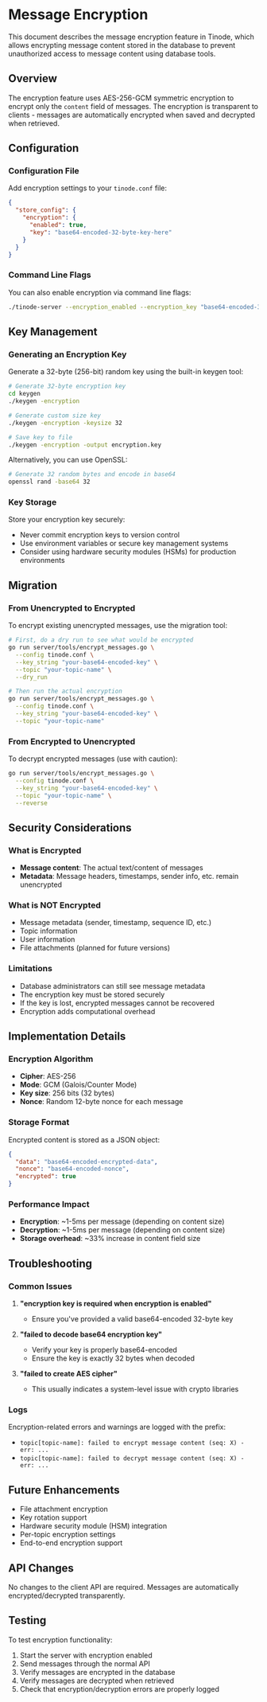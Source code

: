 # Message Encryption

This document describes the message encryption feature in Tinode, which allows encrypting message content stored in the database to prevent unauthorized access to message content using database tools.

## Overview

The encryption feature uses AES-256-GCM symmetric encryption to encrypt only the `content` field of messages. The encryption is transparent to clients - messages are automatically encrypted when saved and decrypted when retrieved.

## Configuration

### Configuration File

Add encryption settings to your `tinode.conf` file:

```json
{
  "store_config": {
    "encryption": {
      "enabled": true,
      "key": "base64-encoded-32-byte-key-here"
    }
  }
}
```

### Command Line Flags

You can also enable encryption via command line flags:

```bash
./tinode-server --encryption_enabled --encryption_key "base64-encoded-32-byte-key-here"
```

## Key Management

### Generating an Encryption Key

Generate a 32-byte (256-bit) random key using the built-in keygen tool:

```bash
# Generate 32-byte encryption key
cd keygen
./keygen -encryption

# Generate custom size key
./keygen -encryption -keysize 32

# Save key to file
./keygen -encryption -output encryption.key
```

Alternatively, you can use OpenSSL:

```bash
# Generate 32 random bytes and encode in base64
openssl rand -base64 32
```

### Key Storage

Store your encryption key securely:
- Never commit encryption keys to version control
- Use environment variables or secure key management systems
- Consider using hardware security modules (HSMs) for production environments

## Migration

### From Unencrypted to Encrypted

To encrypt existing unencrypted messages, use the migration tool:

```bash
# First, do a dry run to see what would be encrypted
go run server/tools/encrypt_messages.go \
  --config tinode.conf \
  --key_string "your-base64-encoded-key" \
  --topic "your-topic-name" \
  --dry_run

# Then run the actual encryption
go run server/tools/encrypt_messages.go \
  --config tinode.conf \
  --key_string "your-base64-encoded-key" \
  --topic "your-topic-name"
```

### From Encrypted to Unencrypted

To decrypt encrypted messages (use with caution):

```bash
go run server/tools/encrypt_messages.go \
  --config tinode.conf \
  --key_string "your-base64-encoded-key" \
  --topic "your-topic-name" \
  --reverse
```

## Security Considerations

### What is Encrypted

- **Message content**: The actual text/content of messages
- **Metadata**: Message headers, timestamps, sender info, etc. remain unencrypted

### What is NOT Encrypted

- Message metadata (sender, timestamp, sequence ID, etc.)
- Topic information
- User information
- File attachments (planned for future versions)

### Limitations

- Database administrators can still see message metadata
- The encryption key must be stored securely
- If the key is lost, encrypted messages cannot be recovered
- Encryption adds computational overhead

## Implementation Details

### Encryption Algorithm

- **Cipher**: AES-256
- **Mode**: GCM (Galois/Counter Mode)
- **Key size**: 256 bits (32 bytes)
- **Nonce**: Random 12-byte nonce for each message

### Storage Format

Encrypted content is stored as a JSON object:

```json
{
  "data": "base64-encoded-encrypted-data",
  "nonce": "base64-encoded-nonce",
  "encrypted": true
}
```

### Performance Impact

- **Encryption**: ~1-5ms per message (depending on content size)
- **Decryption**: ~1-5ms per message (depending on content size)
- **Storage overhead**: ~33% increase in content field size

## Troubleshooting

### Common Issues

1. **"encryption key is required when encryption is enabled"**
   - Ensure you've provided a valid base64-encoded 32-byte key

2. **"failed to decode base64 encryption key"**
   - Verify your key is properly base64-encoded
   - Ensure the key is exactly 32 bytes when decoded

3. **"failed to create AES cipher"**
   - This usually indicates a system-level issue with crypto libraries

### Logs

Encryption-related errors and warnings are logged with the prefix:
- `topic[topic-name]: failed to encrypt message content (seq: X) - err: ...`
- `topic[topic-name]: failed to decrypt message content (seq: X) - err: ...`

## Future Enhancements

- File attachment encryption
- Key rotation support
- Hardware security module (HSM) integration
- Per-topic encryption settings
- End-to-end encryption support

## API Changes

No changes to the client API are required. Messages are automatically encrypted/decrypted transparently.

## Testing

To test encryption functionality:

1. Start the server with encryption enabled
2. Send messages through the normal API
3. Verify messages are encrypted in the database
4. Verify messages are decrypted when retrieved
5. Check that encryption/decryption errors are properly logged
